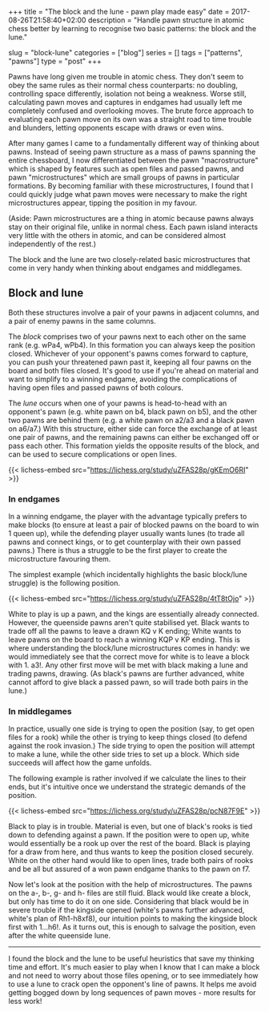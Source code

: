 +++
title = "The block and the lune - pawn play made easy"
date = 2017-08-26T21:58:40+02:00
description = "Handle pawn structure in atomic chess better by learning to recognise two basic patterns: the block and the lune."

slug = "block-lune"
categories = ["blog"]
series = []
tags = ["patterns", "pawns"]
type = "post"
+++

Pawns have long given me trouble in atomic chess. They don't seem to obey the same rules as their normal chess counterparts: no doubling, controlling space differently, isolation not being a weakness. Worse still, calculating pawn moves and captures in endgames had usually left me completely confused and overlooking moves. The brute force approach to evaluating each pawn move on its own was a straight road to time trouble and blunders, letting opponents escape with draws or even wins.

After many games I came to a fundamentally different way of thinking about pawns. Instead of seeing pawn structure as a mass of pawns spanning the entire chessboard, I now differentiated between the pawn "macrostructure" which is shaped by features such as open files and passed pawns, and pawn "microstructures" which are small groups of pawns in particular formations. By becoming familiar with these microstructures, I found that I could quickly judge what pawn moves were necessary to make the right microstructures appear, tipping the position in my favour.

(Aside: Pawn microstructures are a thing in atomic because pawns always stay on their original file, unlike in normal chess. Each pawn island interacts very little with the others in atomic, and can be considered almost independently of the rest.)

The block and the lune are two closely-related basic microstructures that come in very handy when thinking about endgames and middlegames.


## Block and lune ##
Both these structures involve a pair of your pawns in adjacent columns, and a pair of enemy pawns in the same columns.

The *block* comprises two of your pawns next to each other on the same rank (e.g. wPa4, wPb4). In this formation you can always keep the position closed. Whichever of your opponent's pawns comes forward to capture, you can push your threatened pawn past it, keeping all four pawns on the board and both files closed. It's good to use if you're ahead on material and want to simplify to a winning endgame, avoiding the complications of having open files and passed pawns of both colours.

The *lune* occurs when one of your pawns is head-to-head with an opponent's pawn (e.g. white pawn on b4, black pawn on b5), and the other two pawns are behind them (e.g. a white pawn on a2/a3 and a black pawn on a6/a7.) With this structure, either side can force the exchange of at least one pair of pawns, and the remaining pawns can either be exchanged off or pass each other. This formation yields the opposite results of the block, and can be used to secure complications or open lines.

{{< lichess-embed src="https://lichess.org/study/uZFAS28p/gKEmO6RI" >}}

[//]: # (FEN: 8/8/1pp3p1/5p2/1PP2P2/6P1/8/8 w - - 0 1)


### In endgames ###
In a winning endgame, the player with the advantage typically prefers to make blocks (to ensure at least a pair of blocked pawns on the board to win 1 queen up), while the defending player usually wants lunes (to trade all pawns and connect kings, or to get counterplay with their own passed pawns.) There is thus a struggle to be the first player to create the microstructure favouring them.

The simplest example (which incidentally highlights the basic block/lune struggle) is the following position.

{{< lichess-embed src="https://lichess.org/study/uZFAS28p/4tT8tOjo" >}}

[//]: # (FEN: 8/8/8/pp6/8/1P5k/P6P/7K w - - 0 1)

White to play is up a pawn, and the kings are essentially already connected. However, the queenside pawns aren't quite stabilised yet. Black wants to trade off all the pawns to leave a drawn KQ v K ending; White wants to leave pawns on the board to reach a winning KQP v KP ending. This is where understanding the block/lune microstructures comes in handy: we would immediately see that the correct move for white is to leave a block with 1. a3!. Any other first move will be met with black making a lune and trading pawns, drawing. (As black's pawns are further advanced, white cannot afford to give black a passed pawn, so will trade both pairs in the lune.)


### In middlegames ###
In practice, usually one side is trying to open the position (say, to get open files for a rook) while the other is trying to keep things closed (to defend against the rook invasion.) The side trying to open the position will attempt to make a lune, while the other side tries to set up a block. Which side succeeds will affect how the game unfolds.

The following example is rather involved if we calculate the lines to their ends, but it's intuitive once we understand the strategic demands of the position.

{{< lichess-embed src="https://lichess.org/study/uZFAS28p/pcN87F9E" >}}

[//]: # (FEN: r2k1r2/p4P1p/1p2p1p1/3p4/1PpP2PP/2P5/P7/2RK3R b - - 0 1)

Black to play is in trouble. Material is even, but one of black's rooks is tied down to defending against a pawn. If the position were to open up, white would essentially be a rook up over the rest of the board. Black is playing for a draw from here, and thus wants to keep the position closed securely. White on the other hand would like to open lines, trade both pairs of rooks and be all but assured of a won pawn endgame thanks to the pawn on f7.

Now let's look at the position with the help of microstructures. The pawns on the a-, b-, g- and h- files are still fluid. Black would like create a block, but only has time to do it on one side. Considering that black would be in severe trouble if the kingside opened (white's pawns further advanced, white's plan of Rh1-h8xf8), our intuition points to making the kingside block first with 1...h6!. As it turns out, this is enough to salvage the position, even after the white queenside lune.

-----------

I found the block and the lune to be useful heuristics that save my thinking time and effort. It's much easier to play when I know that I can make a block and not need to worry about those files opening, or to see immediately how to use a lune to crack open the opponent's line of pawns. It helps me avoid getting bogged down by long sequences of pawn moves - more results for less work!